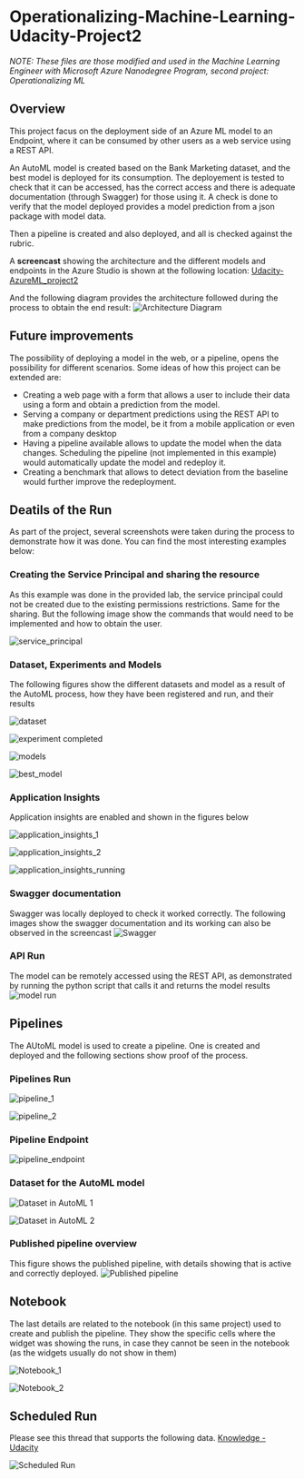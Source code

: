 # Operationalizing-Machine-Learning-Udacity-Project2
*NOTE: These files are those modified and used in the Machine Learning Engineer with Microsoft Azure Nanodegree Program, second project: Operationalizing ML*

## Overview
This project facus on the deployment side of an Azure ML model to an Endpoint, where it can be consumed by other users as a web service using a REST API.

An AutoML model is created based on the Bank Marketing dataset, and the best model is deployed for its consumption. The deployement is tested to check that it can be accessed, has the correct access and there is adequate documentation (through Swagger) for those using it. A check is done to verify that the model deployed provides a model prediction from a json package with model data.

Then a pipeline is created and also deployed, and all is checked against the rubric.

A **screencast** showing the architecture and the different models and endpoints in the Azure Studio is shown at the following location: [Udacity-AzureML_project2](https://youtu.be/WRcBkJeVtV4)

And the following diagram provides the architecture followed during the process to obtain the end result:
![Architecture Diagram](./resources/AzureML_Project2.png)

## Future improvements
The possibility of deploying a model in the web, or a pipeline, opens the possibility for different scenarios. Some ideas of how this project can be extended are:

 - Creating a web page with a form that allows a user to include their data using a form and obtain a prediction from the model.
 - Serving a company or department predictions using the REST API to make predictions from the model, be it from a mobile application or even from a company desktop
 - Having a pipeline available allows to update the model when the data changes. Scheduling the pipeline (not implemented in this example) would automatically update the model and redeploy it.
 - Creating a benchmark that allows to detect deviation from the baseline would further improve the redeployment.

## Deatils of the Run
As part of the project, several screenshots were taken during the process to demonstrate how it was done. You can find the most interesting examples below:

### Creating the Service Principal and sharing the resource

As this example was done in the provided lab, the service principal could not be created due to the existing permissions restrictions. Same for the sharing. But the following image show the commands that would need to be implemented and how to obtain the user.

![service_principal](./resources/service_principal.png)

### Dataset, Experiments and Models
The following figures show the different datasets and model as a result of the AutoML process, how they have been registered and run, and their results

![dataset](./resources/DEM_1.png)

![experiment completed](./resources/DEM_2.png)

![models](./resources/DEM_3.png)

![best_model](./resources/DEM_4.png)

### Application Insights
Application insights are enabled and shown in the figures below

![application_insights_1](./resources/application_insights_1.png)

![application_insights_2](./resources/application_insights_2.png)

![application_insights_running](./resources/application_insights_running.png)


### Swagger documentation
Swagger was locally deployed to check it worked correctly. The following images show the swagger documentation and its working can also be observed in the screencast
![Swagger](./resources/swagger_doc.png)

### API Run
The model can be remotely accessed using the REST API, as demonstrated by running the python script that calls it and returns the model results
![model run](./resources/API_run.png)


## Pipelines
The AUtoML model is used to create a pipeline. One is created and deployed and the following sections show proof of the process.

### Pipelines Run

![pipeline_1](./resources/pipeline_1.png)

![pipeline_2](./resources/pipeline_1.png)

### Pipeline Endpoint

![pipeline_endpoint](./resources/pipeline_endpoints.png)


### Dataset for the AutoML model

![Dataset in AutoML 1](./resources/dataset_in_automl.png)

![Dataset in AutoML 2](./resources/dataset_in_automl_2.png)


### Published pipeline overview

This figure shows the published pipeline, with details showing that is active and correctly deployed.
![Published pipeline](./resources/published_pipeline_overview.png)

## Notebook
The last details are related to the notebook (in this same project) used to create and publish the pipeline. They show the specific cells where the widget was showing the runs, in case they cannot be seen in the notebook (as the widgets usually do not show in them)

![Notebook_1](./resources/run_details_widget_1.png)

![Notebook_2](./resources/run_details_widget_2.png)

## Scheduled Run
Please see this thread that supports the following data.
[Knowledge - Udacity](https://knowledge.udacity.com/questions/364069)

![Scheduled Run](./resources/pipeline_scheduled_run.png)


